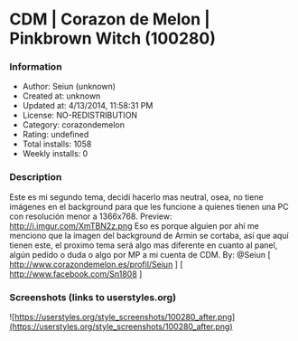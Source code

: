# CDM | Corazon de Melon | Pinkbrown Witch (100280)

### Information
- Author: Seiun (unknown)
- Created at: unknown
- Updated at: 4/13/2014, 11:58:31 PM
- License: NO-REDISTRIBUTION
- Category: corazondemelon
- Rating: undefined
- Total installs: 1058
- Weekly installs: 0


### Description
Este es mi segundo tema, decidí hacerlo mas neutral, osea, no tiene imágenes en el background para que les funcione a quienes tienen una PC con resolución menor a 1366x768.
Preview: http://i.imgur.com/XmTBN2z.png
Eso es porque alguien por ahí me menciono que la imagen del background de Armin se cortaba, así que aquí tienen este, el proximo tema será algo mas diferente en cuanto al panel, algún pedido o duda o algo por MP a mi cuenta de CDM.
By: @Seiun
[ http://www.corazondemelon.es/profil/Seiun ]
[ http://www.facebook.com/Sn1808 ]


### Screenshots (links to userstyles.org)
![https://userstyles.org/style_screenshots/100280_after.png](https://userstyles.org/style_screenshots/100280_after.png)


